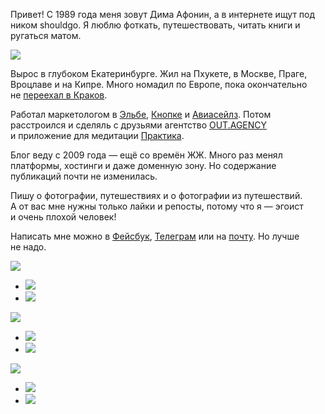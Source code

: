 Привет! С 1989 года меня зовут Дима Афонин, а в интернете ищут под ником shouldgo. Я люблю фоткать, путешествовать, читать книги и ругаться матом.

![](/assets/images/2017/08/DSCF3332.jpg)

Вырос в глубоком Екатеринбурге. Жил на Пхукете, в Москве, Праге, Вроцлаве и на Кипре. Много номадил по Европе, пока окончательно не [переехал в Краков](/blog/love-poland/).

Работал маркетологом в [Эльбе](http://e-kontur.ru/), [Кнопке](http://knopka.com/) и [Авиасейлз](https://www.aviasales.ru/). Потом расстроился и сделяль с друзьями агентство [OUT.AGENCY](http://out.agency/) и приложение для медитации [Практика](http://praktika.app/).

Блог веду с 2009 года — ещё со времён ЖЖ. Много раз менял платформы, хостинги и даже доменную зону. Но содержание публикаций почти не изменилась.

Пишу о фотографии, путешествиях и о фотографии из путешествий. А от вас мне нужны только лайки и репосты, потому что я — эгоист и очень плохой человек!

Написать мне можно в [Фейсбук](https://facebook.com/dima.afonin), [Телеграм](http://telegram.me/shouldgo) или на [почту](mailto:shouldgo@me.com). Но лучше не надо.

![](/assets/images/2017/09/1.jpg)
- ![](/assets/images/2025/04/DSCF0648.jpg)
- ![](/assets/images/2020/04/IMG_0949.jpg)

![](/assets/images/2020/05/26232789_10215361441973980_3792786001408839281_o.jpg)
- ![](/assets/images/2019/01/DSCF5748.jpg)
- ![](/assets/images/2017/10/IMG_5684.jpg)

![](/assets/images/2017/10/180910_0055-Edit.jpg)
- ![](/assets/images/2017/09/IMG_0052.jpg)
- ![](/assets/images/2017/09/IMG_2507.jpg)